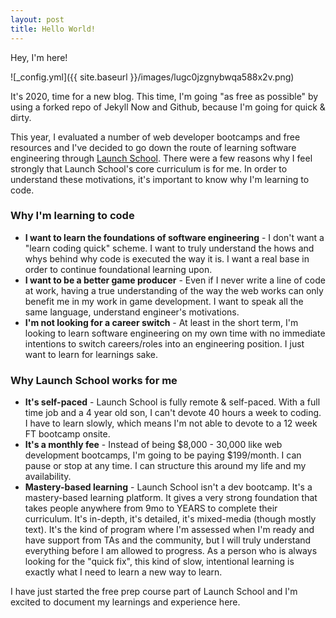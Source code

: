 ```yaml
---
layout: post
title: Hello World!
---
```


Hey, I'm here!

![_config.yml]({{ site.baseurl }}/images/lugc0jzgnybwqa588x2v.png)

It's 2020, time for a new blog. This time, I'm going "as free as possible" by using a forked repo of Jekyll Now and Github, because I'm going for quick & dirty. 

This year, I evaluated a number of web developer bootcamps and free resources and I've decided to go down the route of learning software engineering through [Launch School](http://www.launchschool.com). There were a few reasons why I feel strongly that Launch School's core curriculum is for me.  In order to understand these motivations, it's important to know why I'm learning to code.

### Why I'm learning to code

* **I want to learn the foundations of software engineering** - I don't want a "learn coding quick" scheme. I want to truly understand the hows and whys behind why code is executed the way it is. I want a real base in order to continue foundational learning upon.
* **I want to be a better game producer** - Even if I never write a line of code at work, having a true understanding of the way the web works can only benefit me in my work in game development. I want to speak all the same language, understand engineer's motivations. 
* **I'm not looking for a career switch** - At least in the short term, I'm looking to learn software engineering on my own time with no immediate intentions to switch careers/roles into an engineering position. I just want to learn for learnings sake.

### Why Launch School works for me

* **It's self-paced** - Launch School is fully remote & self-paced. With a full time job and a 4 year old son, I can't devote 40 hours a week to coding. I have to learn slowly, which means I'm not able to devote to a 12 week FT bootcamp onsite.
* **It's a monthly fee** - Instead of being $8,000 - 30,000 like web development bootcamps, I'm going to be paying $199/month. I can pause or stop at any time. I can structure this around my life and my availability. 
* **Mastery-based learning** - Launch School isn't a dev bootcamp. It's a mastery-based learning platform. It gives a very strong foundation that takes people anywhere from 9mo to YEARS to complete their curriculum. It's in-depth, it's detailed, it's mixed-media (though mostly text). It's the kind of program where I'm assessed when I'm ready and have support from TAs and the community, but I will truly understand everything before I am allowed to progress. As a person who is always looking for the "quick fix", this kind of slow, intentional learning is exactly what I need to learn a new way to learn.

I have just started the free prep course part of Launch School and I'm excited to document my learnings and experience here.  
